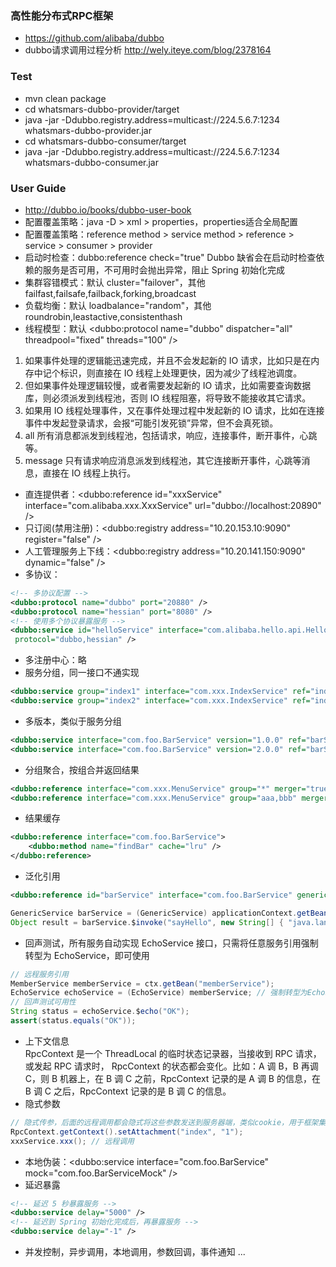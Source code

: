 ### 高性能分布式RPC框架
- https://github.com/alibaba/dubbo
- dubbo请求调用过程分析 http://wely.iteye.com/blog/2378164

### Test
- mvn clean package
- cd whatsmars-dubbo-provider/target
- java -jar -Ddubbo.registry.address=multicast://224.5.6.7:1234 whatsmars-dubbo-provider.jar
- cd whatsmars-dubbo-consumer/target
- java -jar -Ddubbo.registry.address=multicast://224.5.6.7:1234 whatsmars-dubbo-consumer.jar

### User Guide
- http://dubbo.io/books/dubbo-user-book
- 配置覆盖策略：java -D > xml > properties，properties适合全局配置
- 配置覆盖策略：reference method > service method > reference > service > consumer > provider
- 启动时检查：dubbo:reference check="true" Dubbo 缺省会在启动时检查依赖的服务是否可用，不可用时会抛出异常，阻止 Spring 初始化完成
- 集群容错模式：默认 cluster="failover"，其他 failfast,failsafe,failback,forking,broadcast
- 负载均衡：默认 loadbalance="random"，其他 roundrobin,leastactive,consistenthash
- 线程模型：默认 <dubbo:protocol name="dubbo" dispatcher="all" threadpool="fixed" threads="100" />
1. 如果事件处理的逻辑能迅速完成，并且不会发起新的 IO 请求，比如只是在内存中记个标识，则直接在 IO 线程上处理更快，因为减少了线程池调度。
2. 但如果事件处理逻辑较慢，或者需要发起新的 IO 请求，比如需要查询数据库，则必须派发到线程池，否则 IO 线程阻塞，将导致不能接收其它请求。
3. 如果用 IO 线程处理事件，又在事件处理过程中发起新的 IO 请求，比如在连接事件中发起登录请求，会报“可能引发死锁”异常，但不会真死锁。
4. all 所有消息都派发到线程池，包括请求，响应，连接事件，断开事件，心跳等。
5. message 只有请求响应消息派发到线程池，其它连接断开事件，心跳等消息，直接在 IO 线程上执行。
- 直连提供者：<dubbo:reference id="xxxService" interface="com.alibaba.xxx.XxxService" url="dubbo://localhost:20890" />
- 只订阅(禁用注册)：<dubbo:registry address="10.20.153.10:9090" register="false" />
- 人工管理服务上下线：<dubbo:registry address="10.20.141.150:9090" dynamic="false" />
- 多协议：
```xml
<!-- 多协议配置 -->
<dubbo:protocol name="dubbo" port="20880" />
<dubbo:protocol name="hessian" port="8080" />
<!-- 使用多个协议暴露服务 -->
<dubbo:service id="helloService" interface="com.alibaba.hello.api.HelloService" version="1.0.0"
 protocol="dubbo,hessian" />
```
- 多注册中心：略
- 服务分组，同一接口不通实现
```xml
<dubbo:service group="index1" interface="com.xxx.IndexService" ref="indexService1" />
<dubbo:service group="index2" interface="com.xxx.IndexService" ref="indexService2" />
```
- 多版本，类似于服务分组
```xml
<dubbo:service interface="com.foo.BarService" version="1.0.0" ref="barService1" />
<dubbo:service interface="com.foo.BarService" version="2.0.0" ref="barService2" />
```
- 分组聚合，按组合并返回结果
```xml
<dubbo:reference interface="com.xxx.MenuService" group="*" merger="true" />
<dubbo:reference interface="com.xxx.MenuService" group="aaa,bbb" merger="true" />
```
- 结果缓存
```xml
<dubbo:reference interface="com.foo.BarService">
    <dubbo:method name="findBar" cache="lru" />
</dubbo:reference>
```
- 泛化引用
```xml
<dubbo:reference id="barService" interface="com.foo.BarService" generic="true" />
```
```java
GenericService barService = (GenericService) applicationContext.getBean("barService");
Object result = barService.$invoke("sayHello", new String[] { "java.lang.String" }, new Object[] { "World" });
```
- 回声测试，所有服务自动实现 EchoService 接口，只需将任意服务引用强制转型为 EchoService，即可使用
```java
// 远程服务引用
MemberService memberService = ctx.getBean("memberService");
EchoService echoService = (EchoService) memberService; // 强制转型为EchoService
// 回声测试可用性
String status = echoService.$echo("OK");
assert(status.equals("OK"));
```
- 上下文信息
<br>RpcContext 是一个 ThreadLocal 的临时状态记录器，当接收到 RPC 请求，或发起 RPC 请求时，
RpcContext 的状态都会变化。比如：A 调 B，B 再调 C，则 B 机器上，在 B 调 C 之前，RpcContext
记录的是 A 调 B 的信息，在 B 调 C 之后，RpcContext 记录的是 B 调 C 的信息。
- 隐式参数
```java
// 隐式传参，后面的远程调用都会隐式将这些参数发送到服务器端，类似cookie，用于框架集成，不建议常规业务使用
RpcContext.getContext().setAttachment("index", "1");
xxxService.xxx(); // 远程调用
```
- 本地伪装：<dubbo:service interface="com.foo.BarService" mock="com.foo.BarServiceMock" />
- 延迟暴露
```xml
<!-- 延迟 5 秒暴露服务 -->
<dubbo:service delay="5000" />
<!-- 延迟到 Spring 初始化完成后，再暴露服务 -->
<dubbo:service delay="-1" />
```
- 并发控制，异步调用，本地调用，参数回调，事件通知 ...